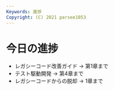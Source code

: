 ```yaml
---
Keywords: 進捗
Copyright: (C) 2021 parsee1053
---
```


# 今日の進捗
* レガシーコード改善ガイド → 第1章まで
* テスト駆動開発 → 第4章まで
* レガシーコードからの脱却 → 1章まで
